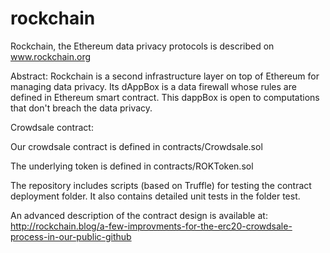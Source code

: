 # rockchain

Rockchain, the Ethereum data privacy protocols is described on www.rockchain.org

Abstract:
Rockchain is a second infrastructure layer on top of Ethereum for managing data privacy. Its dAppBox is a data firewall whose rules are defined in Ethereum smart contract. This dappBox is open to computations that don't breach the data privacy.


Crowdsale contract:

Our crowdsale contract is defined in contracts/Crowdsale.sol

The underlying token is defined in contracts/ROKToken.sol

The repository includes scripts (based on Truffle) for testing the contract deployment folder.
It also contains detailed unit tests in the folder test.

An advanced description of the contract design is available at:
http://rockchain.blog/a-few-improvments-for-the-erc20-crowdsale-process-in-our-public-github


